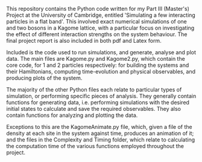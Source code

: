 This repository contains the Python code written for my Part III (Master's)
Project at the University of Cambridge, entitled 'Simulating a few interacting 
particles in a flat band'. This involved exact numerical simulations of one and 
two bosons in a Kagome lattice, with a particular focus on investigating the 
effect of different interaction strengths on the system behaviour. The final project 
report is also included in both pdf and Latex form.

Included is the code used to run simulations, and generate, analyse 
and plot data. The main files are Kagome.py and Kagome2.py, which contain the core 
code, for 1 and 2 particles respectively: for building the systems and their 
Hamiltonians, computing time-evolution and physical observables, and producing 
plots of the system.

The majority of the other Python files each relate to particular types of simulation, 
or performing specific pieces of analysis. They generally contain functions for 
generating data, i.e. performing simulations with the desired initial states to calculate 
and save the required observables. They also contain functions for analyzing 
and plotting the data.

Exceptions to this are the KagomeAnimate.py file, which, given a file of 
the density at each site in the system against time, produces an animation
of it; and the files in the Complexity and Timing folder, which relate
to calculating the computation time of the various functions employed throughout 
the project.
